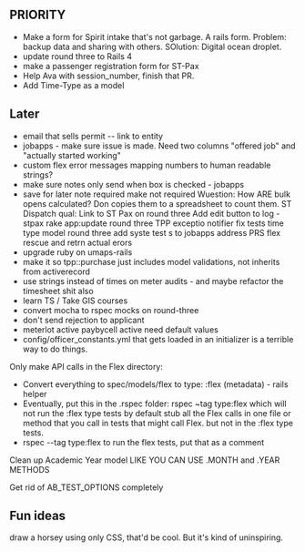 ## PRIORITY
- Make a form for Spirit intake that's not garbage. A rails form.
  Problem: backup data and sharing with others. SOlution: Digital ocean droplet.
- update round three to Rails 4
- make a passenger registration form for ST-Pax
- Help Ava with session_number, finish that PR.
- Add Time-Type as a model

## Later
- email that sells permit -- link to entity
- jobapps - make sure issue is made. Need two columns "offered job" and "actually started working"
- custom flex error messages mapping numbers to human readable strings?
- make sure notes only send when box is checked - jobapps
- save for later note required make not required
Wuestion: How ARE bulk opens calculated? Don copies them to a spreadsheet to count them.
ST Dispatch qual: Link to ST Pax on round three
Add edit button to log - stpax
 rake app:update round three
 TPP exceptio notifier fix tests
 time type model round three
 add syste test s to jobapps
 address PRS
flex rescue and retrn actual erors
 - upgrade ruby on umaps-rails
 - make it so tpp::purchase just includes model validations, not inherits from activerecord
 - use strings instead of times on meter audits - and maybe refactor the timesheet shit also
 - learn TS / Take GIS courses
 - convert mocha to rspec mocks on round-three
 - don't send rejection to applicant
 - meterlot active paybycell active need default values
 - config/officer_constants.yml that gets loaded in an initializer is a terrible way to do things.

Only make API calls in the Flex directory:
  - Convert everything to spec/models/flex to type: :flex (metadata) - rails helper
  - Eventually, put this in the .rspec folder: 
    rspec ~tag type:flex which will not run the :flex type tests by default
  stub all the Flex calls in one file or method that you call in tests that
  might call Flex. but not in the :flex type tests.
  - rspec --tag type:flex to run the flex tests, put that as a comment

Clean up Academic Year model LIKE YOU CAN USE .MONTH and .YEAR METHODS

Get rid of AB_TEST_OPTIONS completely

## Fun ideas
draw a horsey using only CSS, that'd be cool. But it's kind of uninspiring.
